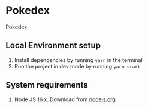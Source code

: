 # Pokedex

Pokedex

## Local Environment setup
1. Install dependencies by running `yarn` in the terminal
2. Run the project in dev mode by running `yarn start`


## System requirements

1. Node JS 16.x. Download from [nodejs.org](https://nodejs.org/en/download/)
